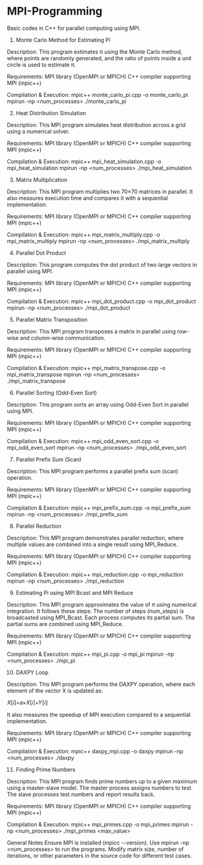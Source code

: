 # MPI-Programming
Basic codes in C++ for parallel computing using MPI.


1. Monte Carlo Method for Estimating Pi
   
Description:
This program estimates π using the Monte Carlo method, where points are randomly generated, and the ratio of points inside a unit circle is used to estimate π.

Requirements:
MPI library (OpenMPI or MPICH)
C++ compiler supporting MPI (mpic++)

Compilation & Execution:
mpic++ monte_carlo_pi.cpp -o monte_carlo_pi
mpirun -np <num_processes> ./monte_carlo_pi


2. Heat Distribution Simulation
   
Description: 
This MPI program simulates heat distribution across a grid using a numerical solver.

Requirements:
MPI library (OpenMPI or MPICH)
C++ compiler supporting MPI (mpic++)

Compilation & Execution:
mpic++ mpi_heat_simulation.cpp -o mpi_heat_simulation
mpirun -np <num_processes> ./mpi_heat_simulation


3. Matrix Multiplication
   
Description:
This MPI program multiplies two 70×70 matrices in parallel. It also measures execution time and compares it with a sequential implementation.

Requirements:
MPI library (OpenMPI or MPICH)
C++ compiler supporting MPI (mpic++)

Compilation & Execution:
mpic++ mpi_matrix_multiply.cpp -o mpi_matrix_multiply
mpirun -np <num_processes> ./mpi_matrix_multiply


4. Parallel Dot Product
   
Description:
This program computes the dot product of two large vectors in parallel using MPI.

Requirements:
MPI library (OpenMPI or MPICH)
C++ compiler supporting MPI (mpic++)

Compilation & Execution:
mpic++ mpi_dot_product.cpp -o mpi_dot_product
mpirun -np <num_processes> ./mpi_dot_product


5. Parallel Matrix Transposition
   
Description:
This MPI program transposes a matrix in parallel using row-wise and column-wise communication.

Requirements:
MPI library (OpenMPI or MPICH)
C++ compiler supporting MPI (mpic++)

Compilation & Execution:
mpic++ mpi_matrix_transpose.cpp -o mpi_matrix_transpose
mpirun -np <num_processes> ./mpi_matrix_transpose


6. Parallel Sorting (Odd-Even Sort)
   
Description:
This program sorts an array using Odd-Even Sort in parallel using MPI.

Requirements:
MPI library (OpenMPI or MPICH)
C++ compiler supporting MPI (mpic++)

Compilation & Execution:
mpic++ mpi_odd_even_sort.cpp -o mpi_odd_even_sort
mpirun -np <num_processes> ./mpi_odd_even_sort

 
7. Parallel Prefix Sum (Scan)
   
Description: 
This MPI program performs a parallel prefix sum (scan) operation.

Requirements:
MPI library (OpenMPI or MPICH)
C++ compiler supporting MPI (mpic++)

Compilation & Execution:
mpic++ mpi_prefix_sum.cpp -o mpi_prefix_sum
mpirun -np <num_processes> ./mpi_prefix_sum


8. Parallel Reduction
   
Description:
This MPI program demonstrates parallel reduction, where multiple values are combined into a single result using MPI_Reduce.

Requirements:
MPI library (OpenMPI or MPICH)
C++ compiler supporting MPI (mpic++)

Compilation & Execution:
mpic++ mpi_reduction.cpp -o mpi_reduction
mpirun -np <num_processes> ./mpi_reduction

9. Estimating Pi using MPI Bcast and MPI Reduce
    
Description:
This MPI program approximates the value of π using numerical integration.
It follows these steps:
The number of steps (num_steps) is broadcasted using MPI_Bcast.
Each process computes its partial sum.
The partial sums are combined using MPI_Reduce.

Requirements:
MPI library (OpenMPI or MPICH)
C++ compiler supporting MPI (mpic++)

Compilation & Execution:
mpic++ mpi_pi.cpp -o mpi_pi
mpirun -np <num_processes> ./mpi_pi

10. DAXPY Loop
    
Description:
This MPI program performs the DAXPY operation, where each element of the vector X is updated as:

𝑋[𝑖]=𝑎×𝑋[𝑖]+𝑌[𝑖]

It also measures the speedup of MPI execution compared to a sequential implementation.

Requirements:
MPI library (OpenMPI or MPICH)
C++ compiler supporting MPI (mpic++)

Compilation & Execution:
mpic++ daxpy_mpi.cpp -o daxpy
mpirun -np <num_processes> ./daxpy


11. Finding Prime Numbers
    
Description:
This MPI program finds prime numbers up to a given maximum using a master-slave model.
The master process assigns numbers to test.
The slave processes test numbers and report results back.

Requirements:
MPI library (OpenMPI or MPICH)
C++ compiler supporting MPI (mpic++)

Compilation & Execution:
mpic++ mpi_primes.cpp -o mpi_primes
mpirun -np <num_processes> ./mpi_primes <max_value>


General Notes
Ensure MPI is installed (mpicc --version).
Use mpirun -np <num_processes> to run the programs.
Modify matrix size, number of iterations, or other parameters in the source code for different test cases.

